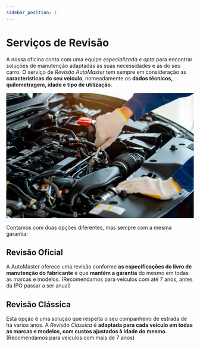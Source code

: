 ```yaml
---
sidebar_position: 1
---
```


# Serviços de Revisão 

A nossa oficina conta com uma equipe _especializada e apta_ para encontrar soluções de manutenção adaptadas às suas necessidades e às do seu carro. O serviço de _Revisão AutoMaster_ tem sempre em consideração as **características do seu veículo**, nomeadamente os **dados técnicos, quilometragem, idade e tipo de utilização**.

![Revisao](./img/revisao.jpg)


Contamos com duas opções diferentes, mas sempre com a mesma garantia: 

## Revisão Oficial 

A AutoMaster oferece uma revisão conforme **as especificações do livro de manutenção do fabricante** e que **mantém a garantia** do mesmo em todas as marcas e modelos. (Recomendamos para veículos com até 7 anos, antes da IPO passar a ser anual)

## Revisão Clássica 

Esta opção é uma solução que respeita o seu companheiro de estrada de há varios anos. A _Revisão Clássica_ é **adaptada para cada veículo em todas as marcas e modelos, com custos ajustados à idade do mesmo**. (Recomendamos para veículos com mais de 7 anos)
